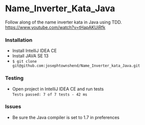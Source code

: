 # Name_Inverter_Kata_Java

Follow along of the name inverter kata in Java using TDD.
https://www.youtube.com/watch?v=tHapAKUiRfk

### Installation

- Install IntelliJ IDEA CE
- Install JAVA SE 13
- `$ git clone git@github.com:josephtownshend/Name_Inverter_kata_Java.git`

### Testing
- Open project in IntelliJ IDEA CE and run tests<br>
`Tests passed: 7 of 7 tests - 42 ms`

### Issues
- Be sure the Java compiler is set to 1.7 in preferences
